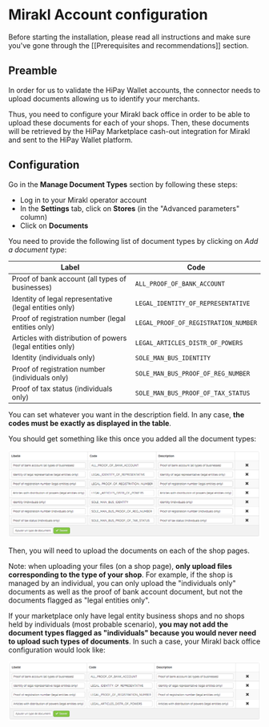 # Mirakl Account configuration

Before starting the installation, please read all instructions and make sure you've gone through the [[Prerequisites and recommendations]] section.
 
## Preamble

In order for us to validate the HiPay Wallet accounts, the connector needs to upload documents allowing us to identify your merchants.

Thus, you need to configure your Mirakl back office in order to be able to upload these documents for each of your shops. Then, these documents will be retrieved by the HiPay Marketplace cash-out integration for Mirakl and sent to the HiPay Wallet platform.

## Configuration

Go in the **Manage Document Types** section by following these steps:

- Log in to your Mirakl operator account
- In the **Settings** tab, click on **Stores** (in the "Advanced parameters" column)
- Click on **Documents**

You need to provide the following list of document types by clicking on *Add a document type*:

| Label | Code | 
|-------|------|
| Proof of bank account (all types of businesses) | `ALL_PROOF_OF_BANK_ACCOUNT` |
| Identity of legal representative (legal entities only) | `LEGAL_IDENTITY_OF_REPRESENTATIVE` | 
| Proof of registration number (legal entities only) | `LEGAL_PROOF_OF_REGISTRATION_NUMBER` | 
| Articles with distribution of powers (legal entities only) | `LEGAL_ARTICLES_DISTR_OF_POWERS` |  
| Identity (individuals only) | `SOLE_MAN_BUS_IDENTITY` |  
| Proof of registration number (individuals only) | `SOLE_MAN_BUS_PROOF_OF_REG_NUMBER` |  
| Proof of tax status (individuals only) | `SOLE_MAN_BUS_PROOF_OF_TAX_STATUS` |  

You can set whatever you want in the description field. In any case, **the codes must be exactly as displayed in the table**.

You should get something like this once you added all the document types:

![legend](images/mirakl_document_types_all.png)

Then, you will need to upload the documents on each of the shop pages.

Note: when uploading your files (on a shop page), **only upload files corresponding to the type of your shop**. For example, if the shop is managed by an individual, you can only upload the "individuals only" documents as well as the proof of bank account document, but not the documents flagged as "legal entities only".

If your marketplace only have legal entity business shops and no shops held by individuals (most probable scenario), **you may not add the document types flagged as "individuals" because you would never need to upload such types of documents**. In such a case, your Mirakl back office configuration would look like:

![legend](images/mirakl_document_types_legal_only.png)
